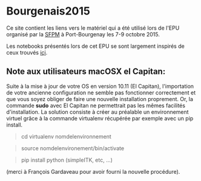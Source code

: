 # Bourgenais2015
Ce site contient les liens vers le matériel qui a été utilisé lors de l'EPU organisé par la [SFPM](http://www.sfpm.asso.fr/) à Port-Bourgenay les 7-9 octobre 2015.

Les notebooks présentés lors de cet EPU se sont largement inspirés de ceux trouvés [içi](http://insightsoftwareconsortium.github.io/SimpleITK-Notebooks/).

## Note aux utilisateurs macOSX el Capitan:
Suite à la mise à jour de votre OS en version 10.11 (El Capitan), l'importation de votre ancienne configuration ne semble pas fonctionner correctement et que vous soyez obliger de faire une nouvelle installation proprement. Or, la commande **sudo** avec El Capitan ne permettrait pas les mêmes facilités d'installation. La solution consiste à créer au préalable un environnement virtuel grâce à la commande virtualenv récupérée par exemple avec un pip install.

>cd virtualenv nomdelenvironnement

>source nomdelenvironement/bin/activate

>pip install python (simpleITK, etc, ...)

(merci à François Gardaveau pour avoir fourni la nouvelle procédure).
